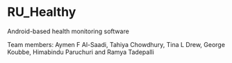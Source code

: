 # RU_Healthy
Android-based health monitoring software

Team members: Aymen F Al-Saadi, Tahiya Chowdhury,  Tina L Drew, George Koubbe, Himabindu Paruchuri and  Ramya Tadepalli
